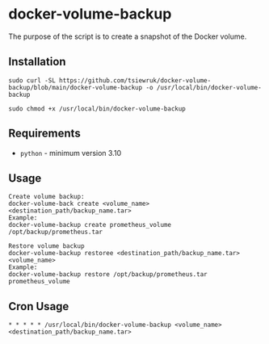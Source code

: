 # docker-volume-backup

The purpose of the script is to create a snapshot of the Docker volume.

## Installation
```sudo curl -SL https://github.com/tsiewruk/docker-volume-backup/blob/main/docker-volume-backup -o /usr/local/bin/docker-volume-backup```

```sudo chmod +x /usr/local/bin/docker-volume-backup```

## Requirements
- `python` - minimum version 3.10

## Usage
```
Create volume backup:
docker-volume-back create <volume_name> <destination_path/backup_name.tar>
Example:
docker-volume-backup create prometheus_volume /opt/backup/prometheus.tar

Restore volume backup
docker-volume-backup restoree <destination_path/backup_name.tar> <volume_name>
Example:
docker-volume-backup restore /opt/backup/prometheus.tar prometheus_volume
```

## Cron Usage
```* * * * * /usr/local/bin/docker-volume-backup <volume_name> <destination_path/backup_name.tar>```
